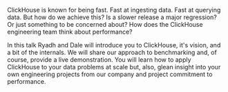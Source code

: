 ClickHouse is known for being fast. Fast at ingesting data. Fast at querying data. But how do we achieve this? Is a slower release a major regression? Or just something to be concerned about? How does the ClickHouse engineering team think about performance?

In this talk Ryadh and Dale will introduce you to ClickHouse, it's vision, and a bit of the internals. We will share our approach to benchmarking and, of course, provide a live demonstration. You will learn how to apply ClickHouse to your data problems at scale but, also, glean insight into your own engineering projects from our company and project commitment to performance.
